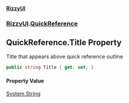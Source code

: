 #### [RizzyUI](index 'index')
### [RizzyUI](RizzyUI 'RizzyUI').[QuickReference](RizzyUI.QuickReference 'RizzyUI.QuickReference')

## QuickReference.Title Property

Title that appears above quick reference outline

```csharp
public string Title { get; set; }
```

#### Property Value
[System.String](https://docs.microsoft.com/en-us/dotnet/api/System.String 'System.String')